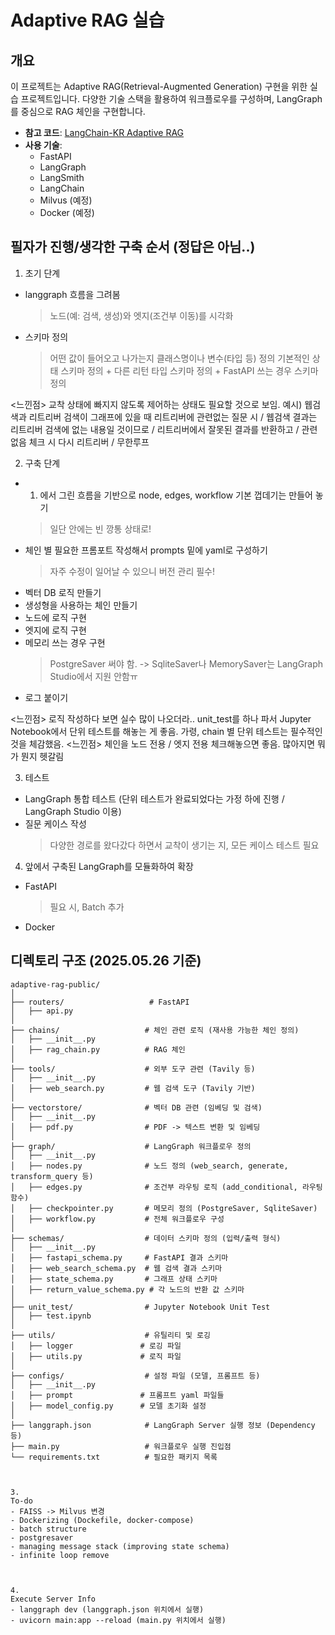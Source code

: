 # Adaptive RAG 실습

## 개요
이 프로젝트는 Adaptive RAG(Retrieval-Augmented Generation) 구현을 위한 실습 프로젝트입니다. 
다양한 기술 스택을 활용하여 워크플로우를 구성하며, LangGraph를 중심으로 RAG 체인을 구현합니다.

- **참고 코드**: [LangChain-KR Adaptive RAG](https://github.com/teddylee777/langchain-kr/blob/main/17-LangGraph/02-Structures/07-LangGraph-Adaptive-RAG.ipynb)
- **사용 기술**:
  - FastAPI
  - LangGraph
  - LangSmith
  - LangChain
  - Milvus (예정)
  - Docker (예정)

## 필자가 진행/생각한 구축 순서 (정답은 아님..)

1) 초기 단계
- langgraph 흐름을 그려봄
  > 노드(예: 검색, 생성)와 엣지(조건부 이동)를 시각화
- 스키마 정의
  > 어떤 값이 들어오고 나가는지 클래스명이나 변수(타입 등) 정의
  > 기본적인 상태 스키마 정의 + 다른 리턴 타입 스키마 정의 + FastAPI 쓰는 경우 스키마 정의

<느낀점> 교착 상태에 빠지지 않도록 제어하는 상태도 필요할 것으로 보임.
 예시) 웹검색과 리트리버 검색이 그래프에 있을 때 
 리트리버에 관련없는 질문 시 / 웹검색 결과는 리트리버 검색에 없는 내용일 것이므로 / 리트리버에서 잘못된 결과를 반환하고 / 관련없음 체크 시 다시 리트리버 / 무한루프


2) 구축 단계
 - 1) 에서 그린 흐름을 기반으로 node, edges, workflow 기본 껍데기는 만들어 놓기
   > 일단 안에는 빈 깡통 상태로!
 - 체인 별 필요한 프롬포트 작성해서 prompts 밑에 yaml로 구성하기 
   > 자주 수정이 일어날 수 있으니 버전 관리 필수!
- 벡터 DB 로직 만들기
- 생성형을 사용하는 체인 만들기
- 노드에 로직 구현
- 엣지에 로직 구현
- 메모리 쓰는 경우 구현 
  > PostgreSaver 써야 함. -> SqliteSaver나 MemorySaver는 LangGraph Studio에서 지원 안함ㅠ
- 로그 붙이기
   
<느낀점> 로직 작성하다 보면 실수 많이 나오더라..
unit_test를 하나 파서 Jupyter Notebook에서 단위 테스트를 해놓는 게 좋음.
가령, chain 별 단위 테스트는 필수적인 것을 체감했음.
<느낀점> 체인을 노드 전용 / 엣지 전용 체크해놓으면 좋음. 
많아지면 뭐가 뭔지 헷갈림


3) 테스트
- LangGraph 통합 테스트 (단위 테스트가 완료되었다는 가정 하에 진행 / LangGraph Studio 이용)
- 질문 케이스 작성 
  > 다양한 경로를 왔다갔다 하면서 교착이 생기는 지, 모든 케이스 테스트 필요

4) 앞에서 구축된 LangGraph를 모듈화하여 확장 
- FastAPI
  > 필요 시, Batch 추가
- Docker


## 디렉토리 구조 (2025.05.26 기준)
```plaintext
adaptive-rag-public/
│
├── routers/                   # FastAPI
│   ├── api.py
│
├── chains/                   # 체인 관련 로직 (재사용 가능한 체인 정의)
│   ├── __init__.py
│   ├── rag_chain.py          # RAG 체인
│
├── tools/                    # 외부 도구 관련 (Tavily 등)
│   ├── __init__.py
│   ├── web_search.py         # 웹 검색 도구 (Tavily 기반)
│
├── vectorstore/              # 벡터 DB 관련 (임베딩 및 검색)
│   ├── __init__.py
│   ├── pdf.py                # PDF -> 텍스트 변환 및 임베딩
│
├── graph/                    # LangGraph 워크플로우 정의
│   ├── __init__.py
│   ├── nodes.py              # 노드 정의 (web_search, generate, transform_query 등)
│   ├── edges.py              # 조건부 라우팅 로직 (add_conditional, 라우팅 함수)
│   ├── checkpointer.py       # 메모리 정의 (PostgreSaver, SqliteSaver)
│   ├── workflow.py           # 전체 워크플로우 구성
│
├── schemas/                  # 데이터 스키마 정의 (입력/출력 형식)
│   ├── __init__.py
│   ├── fastapi_schema.py     # FastAPI 결과 스키마
│   ├── web_search_schema.py  # 웹 검색 결과 스키마
│   ├── state_schema.py       # 그래프 상태 스키마
│   ├── return_value_schema.py # 각 노드의 반환 값 스키마
│
├── unit_test/                # Jupyter Notebook Unit Test
│   ├── test.ipynb
│
├── utils/                    # 유틸리티 및 로깅
│   ├── logger               # 로깅 파일
│   ├── utils.py             # 로직 파일
│
├── configs/                  # 설정 파일 (모델, 프롬프트 등)
│   ├── __init__.py
│   ├── prompt               # 프롬프트 yaml 파일들
│   ├── model_config.py      # 모델 초기화 설정
│
├── langgraph.json            # LangGraph Server 실행 정보 (Dependency 등)
├── main.py                   # 워크플로우 실행 진입점
└── requirements.txt          # 필요한 패키지 목록



3.
To-do
- FAISS -> Milvus 변경
- Dockerizing (Dockefile, docker-compose)
- batch structure
- postgresaver
- managing message stack (improving state schema)
- infinite loop remove



4.
Execute Server Info
- langgraph dev (langgraph.json 위치에서 실행)
- uvicorn main:app --reload (main.py 위치에서 실행)


